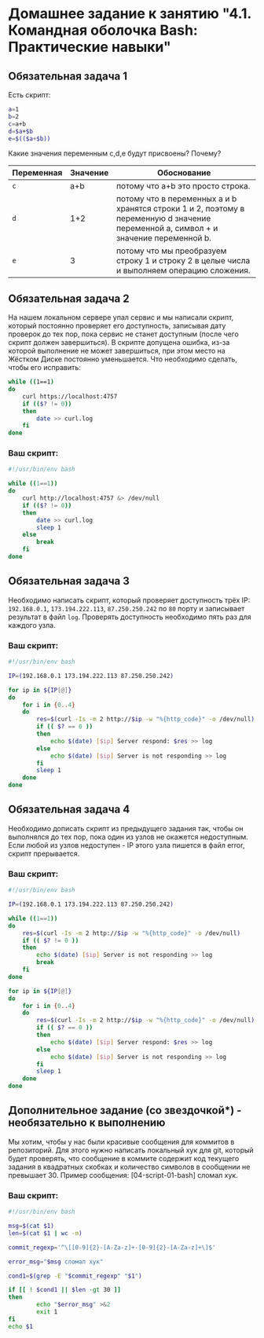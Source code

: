 # Домашнее задание к занятию "4.1. Командная оболочка Bash: Практические навыки"

## Обязательная задача 1

Есть скрипт:
```bash
a=1
b=2
c=a+b
d=$a+$b
e=$(($a+$b))
```

Какие значения переменным c,d,e будут присвоены? Почему?

| Переменная  | Значение | Обоснование |
| ------------- | ------------- | ------------- |
| `c`  | a+b  | потому что a+b это просто строка. |
| `d`  | 1+2  | потому что в переменных a и b хранятся строки 1 и 2, поэтому в переменную d значение переменной a, символ + и значение переменной b. |
| `e`  | 3  | потому что мы преобразуем строку 1 и строку 2 в целые числа и выполняем операцию сложения. |

## Обязательная задача 2
На нашем локальном сервере упал сервис и мы написали скрипт, который постоянно проверяет его доступность, записывая дату проверок до тех пор, пока сервис не станет доступным (после чего скрипт должен завершиться). В скрипте допущена ошибка, из-за которой выполнение не может завершиться, при этом место на Жёстком Диске постоянно уменьшается. Что необходимо сделать, чтобы его исправить:
```bash
while ((1==1)
do
	curl https://localhost:4757
	if (($? != 0))
	then
		date >> curl.log
	fi
done
```

### Ваш скрипт:
```bash
#!/usr/bin/env bash

while ((1==1))
do
    curl http://localhost:4757 &> /dev/null
    if (($? != 0))
    then
        date >> curl.log 
        sleep 1
    else
        break
    fi
done
```

## Обязательная задача 3

Необходимо написать скрипт, который проверяет доступность трёх IP: `192.168.0.1`, `173.194.222.113`, `87.250.250.242` по `80` порту и записывает результат в файл `log`. Проверять доступность необходимо пять раз для каждого узла.

### Ваш скрипт:
```bash
#!/usr/bin/env bash

IP=(192.168.0.1 173.194.222.113 87.250.250.242)

for ip in ${IP[@]}
do
    for i in {0..4}
    do
        res=$(curl -Is -m 2 http://$ip -w "%{http_code}" -o /dev/null)
        if (( $? == 0 ))
        then
            echo $(date) [$ip] Server respond: $res >> log
        else
            echo $(date) [$ip] Server is not responding >> log
        fi
        sleep 1
    done
done
```

## Обязательная задача 4
Необходимо дописать скрипт из предыдущего задания так, чтобы он выполнялся до тех пор, пока один из узлов не окажется недоступным. Если любой из узлов недоступен - IP этого узла пишется в файл error, скрипт прерывается.

### Ваш скрипт:
```bash
#!/usr/bin/env bash

IP=(192.168.0.1 173.194.222.113 87.250.250.242)

while ((1==1))
do
    res=$(curl -Is -m 2 http://$ip -w "%{http_code}" -o /dev/null)        
    if (( $? != 0 ))
    then
        echo $(date) [$ip] Server is not responding >> log
        break
    fi
done

for ip in ${IP[@]}
do
    for i in {0..4}
    do
        res=$(curl -Is -m 2 http://$ip -w "%{http_code}" -o /dev/null)
        if (( $? == 0 ))
        then
            echo $(date) [$ip] Server respond: $res >> log
        else
            echo $(date) [$ip] Server is not responding >> log
        fi
        sleep 1
    done
done
```

## Дополнительное задание (со звездочкой*) - необязательно к выполнению

Мы хотим, чтобы у нас были красивые сообщения для коммитов в репозиторий. Для этого нужно написать локальный хук для git, который будет проверять, что сообщение в коммите содержит код текущего задания в квадратных скобках и количество символов в сообщении не превышает 30. Пример сообщения: \[04-script-01-bash\] сломал хук.

### Ваш скрипт:
```bash
#!/usr/bin/env bash

msg=$(cat $1)
len=$(cat $1 | wc -m)

commit_regexp='^\[[0-9]{2}-[A-Za-z]+-[0-9]{2}-[A-Za-z]+\]$'

error_msg="$msg сломал хук"

cond1=$(grep -E "$commit_regexp" "$1")

if [[ ! $cond1 || $len -gt 30 ]]
then
        echo "$error_msg" >&2
        exit 1
fi
echo $1

```